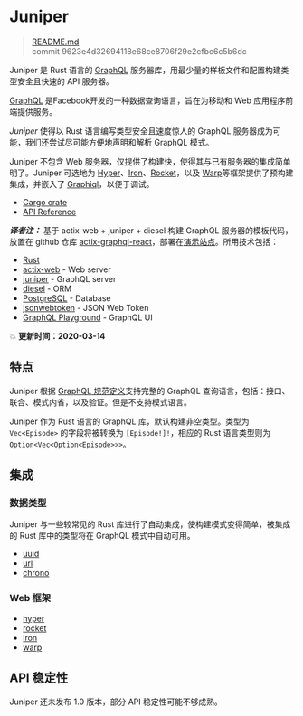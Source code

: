 # Juniper

> [README.md](https://github.com/graphql-rust/juniper/blob/master/docs/book/content/README.md)
> <br />
> commit 9623e4d32694118e68ce8706f29e2cfbc6c5b6dc

Juniper 是 Rust 语言的 [GraphQL] 服务器库，用最少量的样板文件和配置构建类型安全且快速的 API 服务器。

[GraphQL][graphql] 是Facebook开发的一种数据查询语言，旨在为移动和 Web 应用程序前端提供服务。

_Juniper_ 使得以 Rust 语言编写类型安全且速度惊人的 GraphQL 服务器成为可能，我们还尝试尽可能方便地声明和解析 GraphQL 模式。

Juniper 不包含 Web 服务器，仅提供了构建快，使得其与已有服务器的集成简单明了。Juniper 可选地为 [Hyper][hyper]、[Iron][iron]、[Rocket]，以及 [Warp][warp]等框架提供了预构建集成，并嵌入了 [Graphiql][graphiql]，以便于调试。

- [Cargo crate](https://crates.io/crates/juniper)
- [API Reference][docsrs]

_**译者注：**_ 基于 actix-web + juniper + diesel 构建 GraphQL 服务器的模板代码，放置在 github 仓库 [actix-graphql-react](https://github.com/zzy/actix-graphql-react)，部署在[演示站点](https://cms.budshome.com/graphql)。所用技术包括：

- [Rust](https://www.rust-lang.org/zh-CN)
- [actix-web](https://crates.io/crates/actix-web) - Web server
- [juniper](https://crates.io/crates/juniper) - GraphQL server
- [diesel](https://crates.io/crates/diesel) - ORM
- [PostgreSQL](https://postgresql.org) - Database
- [jsonwebtoken](https://crates.io/crates/jsonwebtoken) - JSON Web Token
- [GraphQL Playground](https://github.com/prisma-labs/graphql-playground) - GraphQL UI

💥 **更新时间：2020-03-14**

## 特点

Juniper 根据 [GraphQL 规范定义][graphql_spec]支持完整的 GraphQL 查询语言，包括：接口、联合、模式内省，以及验证。但是不支持模式语言。

Juniper 作为 Rust 语言的 GraphQL 库，默认构建非空类型。类型为 `Vec<Episode>` 的字段将被转换为 `[Episode!]!`，相应的 Rust 语言类型则为 `Option<Vec<Option<Episode>>>`。

## 集成

### 数据类型

Juniper 与一些较常见的 Rust 库进行了自动集成，使构建模式变得简单，被集成的 Rust 库中的类型将在 GraphQL 模式中自动可用。

- [uuid][uuid]
- [url][url]
- [chrono][chrono]

### Web 框架

- [hyper][hyper]
- [rocket][rocket]
- [iron][iron]
- [warp][warp]

## API 稳定性

Juniper 还未发布 1.0 版本，部分 API 稳定性可能不够成熟。

[graphql]: http://graphql.org
[graphiql]: https://github.com/graphql/graphiql
[iron]: http://ironframework.io
[graphql_spec]: http://facebook.github.io/graphql
[test_schema_rs]: https://github.com/graphql-rust/juniper/blob/master/juniper/src/tests/schema.rs
[tokio]: https://github.com/tokio-rs/tokio
[hyper_examples]: https://github.com/graphql-rust/juniper/tree/master/juniper_hyper/examples
[rocket_examples]: https://github.com/graphql-rust/juniper/tree/master/juniper_rocket/examples
[iron_examples]: https://github.com/graphql-rust/juniper/tree/master/juniper_iron/examples
[hyper]: https://hyper.rs
[rocket]: https://rocket.rs
[book]: https://graphql-rust.github.io
[book_quickstart]: https://graphql-rust.github.io/quickstart.html
[docsrs]: https://docs.rs/juniper
[warp]: https://github.com/seanmonstar/warp
[warp_examples]: https://github.com/graphql-rust/juniper/tree/master/juniper_warp/examples
[actix-web]: https://github.com/actix/actix-web
[uuid]: https://crates.io/crates/uuid
[url]: https://crates.io/crates/url
[chrono]: https://crates.io/crates/chrono
